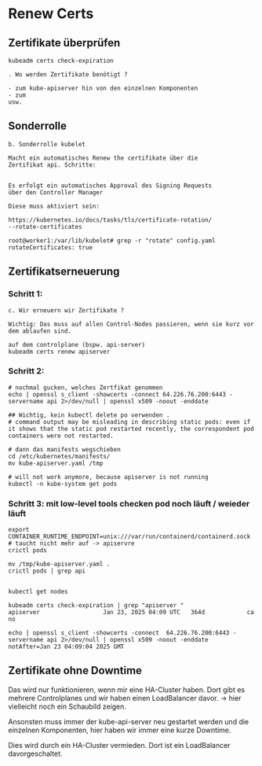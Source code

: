# Renew Certs 

## Zertifikate überprüfen 

```
kubeadm certs check-expiration
```

```
. Wo werden Zertifikate benötigt ?

- zum kube-apiserver hin von den einzelnen Komponenten 
- zum 
usw. 
```

## Sonderrolle 

```
b. Sonderrolle kubelet

Macht ein automatisches Renew the certifikate über die 
Zertifikat api. Schritte:


Es erfolgt ein automatisches Approval des Signing Requests
über den Controller Manager 

Diese muss aktiviert sein:

https://kubernetes.io/docs/tasks/tls/certificate-rotation/
--rotate-certificates 
```

```
root@worker1:/var/lib/kubelet# grep -r "rotate" config.yaml
rotateCertificates: true
```

## Zertifikatserneuerung 

### Schritt 1: 

```
c. Wir erneuern wir Zertifikate ? 

Wichtig: Das muss auf allen Control-Nodes passieren, wenn sie kurz vor dem ablaufen sind.

auf dem controlplane (bspw. api-server) 
kubeadm certs renew apiserver 
```

### Schritt 2:

```
# nochmal gucken, welches Zertfikat genommen
echo | openssl s_client -showcerts -connect 64.226.76.200:6443 -servername api 2>/dev/null | openssl x509 -noout -enddate

## Wichtig, kein kubectl delete po verwenden .
# command output may be misleading in describing static pods: even if it shows that the static pod restarted recently, the correspondent pod containers were not restarted.

# dann das manifests wegschieben
cd /etc/kubernetes/manifests/
mv kube-apiserver.yaml /tmp 

# will not work anymore, because apiserver is not running
kubectl -n kube-system get pods 

```

### Schritt 3: mit low-level tools checken pod noch läuft / weieder läuft 

```
export CONTAINER_RUNTIME_ENDPOINT=unix:///var/run/containerd/containerd.sock
# taucht nicht mehr auf -> apiservre 
crictl pods
```

```
mv /tmp/kube-apiserver.yaml . 
crictl pods | grep api


kubectl get nodes 

kubeadm certs check-expiration | grep "apiserver "
apiserver                  Jan 23, 2025 04:09 UTC   364d            ca                      no
```

```
echo | openssl s_client -showcerts -connect  64.226.76.200:6443 -servername api 2>/dev/null | openssl x509 -noout -enddate
notAfter=Jan 23 04:09:04 2025 GMT
```


## Zertifikate ohne Downtime 



Das wird nur funktionieren, wenn mir eine HA-Cluster haben.
Dort gibt es mehrere Controlplanes und wir haben einen LoadBalancer davor.
-> hier vielleicht noch ein Schaubild zeigen.

Ansonsten muss immer der kube-api-server neu gestartet werden und die einzelnen 
Komponenten, hier haben wir immer eine kurze Downtime. 

Dies wird durch ein HA-Cluster vermieden. Dort ist ein LoadBalancer davorgeschaltet.

```
